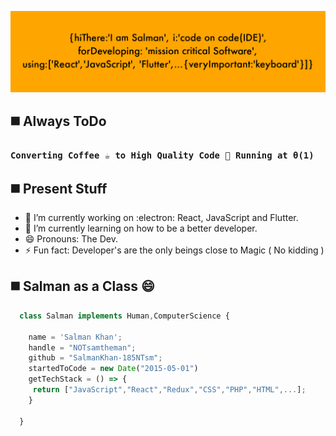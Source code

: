 ![Profile banner](https://github.com/SalmanKhan-185NTsm/SalmanKhan-185NTsm/blob/main/profile_banner.png)
## ◼️ Always ToDo 
### ``` Converting Coffee ☕ to High Quality Code 📔 Running at θ(1)  ```

## ◼️ Present Stuff 
- 🔭 I’m currently working on :electron:  React,  JavaScript and Flutter. 
- 🌱 I’m currently learning on how to be a better developer.
- 😄 Pronouns: The Dev.
- ⚡ Fun fact: Developer's are the only beings close to Magic ( No kidding )

## ◼️ Salman as a Class 😄
```JavaScript
  class Salman implements Human,ComputerScience {

    name = 'Salman Khan';
    handle = "NOTsamtheman";
    github = "SalmanKhan-185NTsm";
    startedToCode = new Date("2015-05-01")  
    getTechStack = () => {
     return ["JavaScript","React","Redux","CSS","PHP","HTML",...];
    }
    
  }
```


